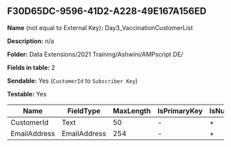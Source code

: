 ## F30D65DC-9596-41D2-A228-49E167A156ED

**Name** (not equal to External Key)**:** Day3_VaccinationCustomerList

**Description:** n/a

**Folder:** Data Extensions/2021 Training/Ashwini/AMPscript DE/

**Fields in table:** 2

**Sendable:** Yes (`CustomerId` to `Subscriber Key`)

**Testable:** Yes

| Name | FieldType | MaxLength | IsPrimaryKey | IsNullable | DefaultValue |
| --- | --- | --- | --- | --- | --- |
| CustomerId | Text | 50 | - | + |  |
| EmailAddress | EmailAddress | 254 | - | + |  |
